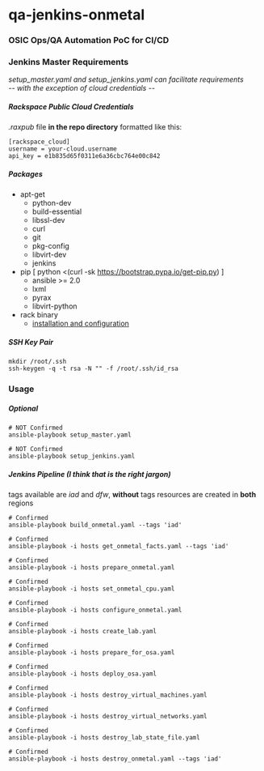 # qa-jenkins-onmetal
### OSIC Ops/QA Automation PoC for CI/CD

### Jenkins Master Requirements
*setup_master.yaml and setup_jenkins.yaml can facilitate requirements  
-- with the exception of cloud credentials --*

##### Rackspace Public Cloud Credentials  
_.raxpub_ file **in the repo directory** formatted like this:  
```shell
[rackspace_cloud]
username = your-cloud.username
api_key = e1b835d65f0311e6a36cbc764e00c842
```

##### Packages
+ apt-get
  + python-dev
  + build-essential
  + libssl-dev
  + curl
  + git
  + pkg-config
  + libvirt-dev
  + jenkins
+ pip [ python <(curl -sk https://bootstrap.pypa.io/get-pip.py) ]
  + ansible >= 2.0
  + lxml
  + pyrax
  + libvirt-python
+ rack binary
  + [installation and configuration](https://developer.rackspace.com/docs/rack-cli/configuration/#installation-and-configuration)

##### SSH Key Pair  
```shell
mkdir /root/.ssh
ssh-keygen -q -t rsa -N "" -f /root/.ssh/id_rsa
```

### Usage
##### Optional
```shell
# NOT Confirmed
ansible-playbook setup_master.yaml

# NOT Confirmed
ansible-playbook setup_jenkins.yaml
```

##### Jenkins Pipeline (I think that is the right jargon)  
tags available are _iad_ and _dfw_, **without** tags resources are created in **both** regions
```shell
# Confirmed
ansible-playbook build_onmetal.yaml --tags 'iad'

# Confirmed
ansible-playbook -i hosts get_onmetal_facts.yaml --tags 'iad'

# Confirmed
ansible-playbook -i hosts prepare_onmetal.yaml

# Confirmed
ansible-playbook -i hosts set_onmetal_cpu.yaml

# Confirmed
ansible-playbook -i hosts configure_onmetal.yaml

# Confirmed
ansible-playbook -i hosts create_lab.yaml

# Confirmed
ansible-playbook -i hosts prepare_for_osa.yaml

# Confirmed
ansible-playbook -i hosts deploy_osa.yaml

# Confirmed
ansible-playbook -i hosts destroy_virtual_machines.yaml

# Confirmed
ansible-playbook -i hosts destroy_virtual_networks.yaml

# Confirmed
ansible-playbook -i hosts destroy_lab_state_file.yaml

# Confirmed
ansible-playbook -i hosts destroy_onmetal.yaml --tags 'iad'
```
